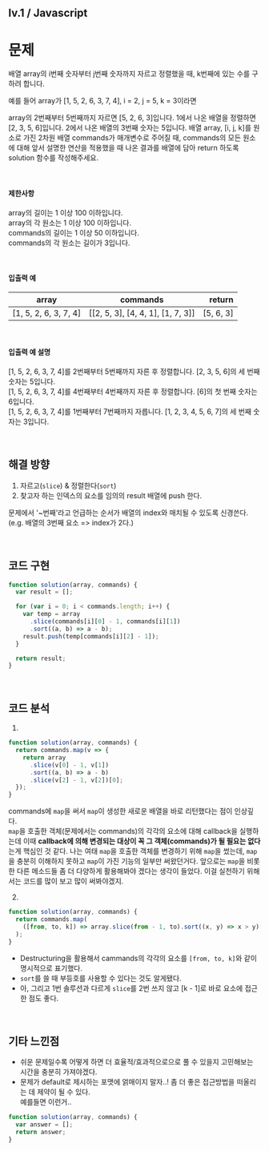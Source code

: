 ## lv.1 / Javascript

# 문제

배열 array의 i번째 숫자부터 j번째 숫자까지 자르고 정렬했을 때, k번째에 있는 수를 구하려 합니다.

예를 들어 array가 [1, 5, 2, 6, 3, 7, 4], i = 2, j = 5, k = 3이라면

array의 2번째부터 5번째까지 자르면 [5, 2, 6, 3]입니다.
1에서 나온 배열을 정렬하면 [2, 3, 5, 6]입니다.
2에서 나온 배열의 3번째 숫자는 5입니다.
배열 array, [i, j, k]를 원소로 가진 2차원 배열 commands가 매개변수로 주어질 때, commands의 모든 원소에 대해 앞서 설명한 연산을 적용했을 때 나온 결과를 배열에 담아 return 하도록 solution 함수를 작성해주세요.

<br />

#### 제한사항

array의 길이는 1 이상 100 이하입니다.  
array의 각 원소는 1 이상 100 이하입니다.  
commands의 길이는 1 이상 50 이하입니다.  
commands의 각 원소는 길이가 3입니다.

<br />

#### 입출력 예

| array                 |             commands              |    return |
| --------------------- | :-------------------------------: | --------: |
| [1, 5, 2, 6, 3, 7, 4] | [[2, 5, 3], [4, 4, 1], [1, 7, 3]] | [5, 6, 3] |

<br />

#### 입출력 예 설명

[1, 5, 2, 6, 3, 7, 4]를 2번째부터 5번째까지 자른 후 정렬합니다. [2, 3, 5, 6]의 세 번째 숫자는 5입니다.  
[1, 5, 2, 6, 3, 7, 4]를 4번째부터 4번째까지 자른 후 정렬합니다. [6]의 첫 번째 숫자는 6입니다.  
[1, 5, 2, 6, 3, 7, 4]를 1번째부터 7번째까지 자릅니다. [1, 2, 3, 4, 5, 6, 7]의 세 번째 숫자는 3입니다.

<br />

## 해결 방향

1. 자르고(`slice`) & 정렬한다(`sort`)
2. 찾고자 하는 인덱스의 요소를 임의의 result 배열에 push 한다.

문제에서 '~번째'라고 언급하는 순서가 배열의 index와 매치될 수 있도록 신경쓴다.  
(e.g. 배열의 3번째 요소 => index가 2다.)

<br />

## 코드 구현

```javascript
function solution(array, commands) {
  var result = [];

  for (var i = 0; i < commands.length; i++) {
    var temp = array
      .slice(commands[i][0] - 1, commands[i][1])
      .sort((a, b) => a - b);
    result.push(temp[commands[i][2] - 1]);
  }

  return result;
}
```

<br />

## 코드 분석

1.

```javascript
function solution(array, commands) {
  return commands.map(v => {
    return array
      .slice(v[0] - 1, v[1])
      .sort((a, b) => a - b)
      .slice(v[2] - 1, v[2])[0];
  });
}
```

commands에 `map`을 써서 `map`이 생성한 새로운 배열을 바로 리턴했다는 점이 인상깊다.  
`map`을 호출한 객체(문제에서는 commands)의 각각의 요소에 대해 callback을 실행하는데
이때 **callback에 의해 변경되는 대상이 꼭 그 객체(commands)가 될 필요는 없다**는게 핵심인 것 같다. 나는 여태 `map`을 호출한 객체를 변경하기 위해 `map`을 썼는데, `map`을 충분히 이해하지 못하고 `map`이 가진 기능의 일부만 써왔던거다. 앞으로는 `map`을 비롯한 다른 메소드들 좀 더 다양하게 활용해봐야 겠다는 생각이 들었다. 이걸 실천하기 위해서는 코드를 많이 보고 많이 써봐야겠지.

2.

```javascript
function solution(array, commands) {
  return commands.map(
    ([from, to, k]) => array.slice(from - 1, to).sort((x, y) => x > y)[k - 1]
  );
}
```

- Destructuring을 활용해서 cammands의 각각의 요소를 `[from, to, k]`와 같이 명시적으로 표기했다.
- `sort`를 쓸 때 부등호를 사용할 수 있다는 것도 알게됐다.
- 아, 그리고 1번 솔루션과 다르게 `slice`를 2번 쓰지 않고 [k - 1]로 바로 요소에 접근한 점도 좋다.

<br />

## 기타 느낀점

- 쉬운 문제일수록 어떻게 하면 더 효율적/효과적으로으로 풀 수 있을지 고민해보는 시간을 충분히 가져야겠다.
- 문제가 default로 제시하는 포맷에 얽매이지 말자..! 좀 더 좋은 접근방법을 떠올리는 데 제약이 될 수 있다.  
  예를들면 이런거..

```javascript
function solution(array, commands) {
  var answer = [];
  return answer;
}
```
